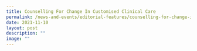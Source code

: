 ```yaml
---
title: Counselling For Change In Customised Clinical Care
permalink: /news-and-events/editorial-features/counselling-for-change-in-customised-clinical-care/
date: 2021-11-10
layout: post
description: ""
image: ""
---
```

